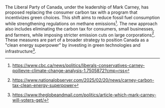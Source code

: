 The Liberal Party of Canada, under the leadership of Mark Carney, has proposed replacing the consumer carbon tax with a program that incentivizes green choices. This shift aims to reduce fossil fuel consumption while strengthening regulations on methane emissions[^1]. The new approach also includes eliminating the carbon tax for consumers, small businesses, and farmers, while imposing stricter emission cuts on large corporations[^2]. These measures are part of a broader strategy to position Canada as a "clean energy superpower" by investing in green technologies and infrastructure[^3].

[^1]: https://www.cbc.ca/news/politics/liberals-conservatives-carney-poilievre-climate-change-analysis-1.7505872?cmp=rss  
[^2]: https://www.nationalobserver.com/2025/02/20/news/carney-carbon-tax-clean-energy-superpower  
[^3]: https://www.theglobeandmail.com/politics/article-which-mark-carney-will-voters-get/
